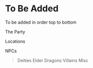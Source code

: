 # To Be Added
To be added in order top to bottom

The Party

Locations

NPCs
>Deities
>Elder Dragons
>Villains 
>Misc